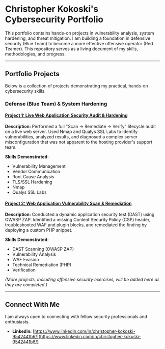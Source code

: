 # Christopher Kokoski's Cybersecurity Portfolio

This portfolio contains hands-on projects in vulnerability analysis, system hardening, and threat mitigation. I am building a foundation in defensive security (Blue Team) to become a more effective offensive operator (Red Teamer). This repository serves as a living document of my skills, methodologies, and progress.

---

## Portfolio Projects
Below is a collection of projects demonstrating my practical, hands-on cybersecurity skills.

### Defense (Blue Team) & System Hardening

#### [Project 1: Live Web Application Security Audit & Hardening](Project-1-WebApp-Audit.md)
**Description:** Performed a full "Scan -> Remediate -> Verify" lifecycle audit on a live web server. Used Nmap and Qualys SSL Labs to identify vulnerabilities, analyzed results, and diagnosed a complex server misconfiguration that was not apparent to the hosting provider's support team.

**Skills Demonstrated:**
* Vulnerability Management
* Vendor Communication
* Root Cause Analysis
* TLS/SSL Hardening
* Nmap
* Qualys SSL Labs

#### [Project 2: Web Application Vulnerability Scan & Remediation](Project-2-WebApp-Vulnerability-Scan.md)
**Description:** Conducted a dynamic application security test (DAST) using OWASP ZAP. Identified a missing Content Security Policy (CSP) header, troubleshooted WAF and plugin blocks, and remediated the finding by deploying a custom PHP snippet.

**Skills Demonstrated:**
* DAST Scanning (OWASP ZAP)
* Vulnerability Analysis
* WAF Evasion
* Technical Remediation (PHP)
* Verification

*(More projects, including offensive security exercises, will be added here as they are completed.)*

---

## Connect With Me
I am always open to connecting with fellow security professionals and enthusiasts.

- **LinkedIn:** [https://www.linkedin.com/in/christopher-kokoski-9542441b6/](https://www.linkedin.com/in/christopher-kokoski-9542441b6/)
